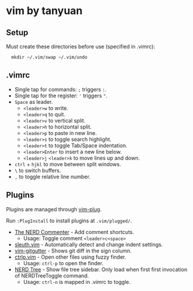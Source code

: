 vim by tanyuan
=====

Setup
-----
Must create these directories before use (specified in .vimrc):

      mkdir ~/.vim/swap ~/.vim/undo

.vimrc
-----

* Single tap for commands: `;` triggers `:`.
* Single tap for the register: `'` triggers `"`.
* `Space` as leader.
  * `<leader>w` to write.
  * `<leader>q` to quit.
  * `<leader>v` to vertical split.
  * `<leader>h` to horizontal split.
  * `<leader>p` to paste in new line.
  * `<leader>s` to toggle search highlight.
  * `<leader>t` to toggle Tab/Space indentation.
  * `<leader>Enter` to insert a new line below.
  * `<leader>j` `<leader>k` to move lines up and down.
* `ctrl` + `hjkl` to move between split windows.
* `\` to switch buffers.
* `,` to toggle relative line number.

Plugins
-----
Plugins are managed through [vim-plug](https://github.com/junegunn/vim-plug).

Run `:PlugInstall` to install plugins at `.vim/plugged/`.

* [The NERD Commenter](https://github.com/scrooloose/nerdcommenter) - Add comment shortcuts.
  * Usage: Toggle comment `<leader>c<space>`
* [sleuth.vim](https://github.com/tpope/vim-sleuth) - Automatically detect and change indent settings.
* [vim-gitgutter](https://github.com/airblade/vim-gitgutter) - Shows git diff in the sign column.
* [ctrlp.vim](https://github.com/ctrlpvim/ctrlp.vim) - Open other files using fuzzy finder.
  * Usage: `ctrl-p` to open the finder.
* [NERD Tree](https://github.com/airblade/scrooloose/nerdtree) - Show file tree sidebar. Only load when first first invocation of NERDTreeToggle command.
  * Usage: `ctrl-n` is mapped in .vimrc to toggle.
